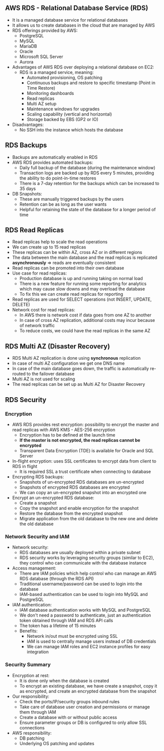 ## AWS RDS - Relational Database Service (RDS)

- It is a managed database service for relational databases
- It allows us to create databases in the cloud that are managed by AWS
- RDS offerings provided by AWS:
    - PostgreSQL
    - MySQL
    - MariaDB
    - Oracle
    - Microsoft SQL Server
    - Aurora
- Advantages of AWS RDS over deploying a relational database on EC2:
    - RDS is a managed service, meaning:
        - Automated provisioning, OS patching
        - Continuous backups and restore to specific timestamp (Point in Time Restore)
        - Monitoring dashboards
        - Read replicas
        - Multi AZ setup
        - Maintenance windows for upgrades
        - Scaling capability (vertical and horizontal)
        - Storage backed by EBS (GP2 or IO)
- Disadvantages:
    - No SSH into the instance which hosts the database

## RDS Backups

- Backups are automatically enabled in RDS
- AWS RDS provides automated backups:
    - Daily full backup of the database (during the maintenance window)
    - Transaction logs are backed up by RDS every 5 minutes, providing the ability to do point-in-time restores
    - There is a 7-day retention for the backups which can be increased to 35 days
- DB Snapshots:
    - These are manually triggered backups by the users
    - Retention can be as long as the user wants
    - Helpful for retaining the state of the database for a longer period of time

## RDS Read Replicas

- Read replicas help to scale the read operations
- We can create up to 15 read replicas
- These replicas can be within AZ, cross AZ or in different regions
- The data between the main database and the read replicas is replicated **asynchronously** => reads are eventually consistent
- Read replicas can be promoted into their own database
- Use case for read replicas:
    - Production database is up and running taking on normal load
    - There is a new feature for running some reporting for analytics which may cause slow downs and may overload the database
    - To fix this we can create read replicas for reporting
- Read replicas are used for SELECT operations (not INSERT, UPDATE, DELETE)
- Network cost for read replicas:
    - In AWS there is network cost if data goes from one AZ to another
    - In case of cross AZ replication, additional costs may incur because of network traffic
    - To reduce costs, we could have the read replicas in the same AZ

## RDS Multi AZ (Disaster Recovery)

- RDS Multi AZ replication is done using **synchronous** replication
- In case of multi AZ configuration we get one DNS name
- In case of the main database goes down, the traffic is automatically re-routed to the failover database
- Multi AZ is not used for scaling
- The read replicas can be set up as Multi AZ for Disaster Recovery

## RDS Security

### Encryption

- AWS RDS provides rest encryption: possibility to encrypt the master and read replicas with AWS KMS - AES-256 encryption
    - Encryption has to be defined at the launch time
    - **If the master is not encrypted, the read replicas cannot be encrypted**
    - Transparent Data Encryption (TDE) is available for Oracle and SQL Server
- In-flight encryption: uses SSL certificates to encrypt data from client to RDS in flight
    - It is required SSL a trust certificate when connecting to database
- Encrypting RDS backups:
    - Snapshots of un-encrypted RDS databases are un-encrypted
    - Snapshots of encrypted RDS databases are encrypted
    - We can copy an un-encrypted snapshot into an encrypted one
- Encrypt an un-encrypted RDS database:
    - Create a snapshot
    - Copy the snapshot and enable encryption for the snapshot
    - Restore the database from the encrypted snapshot
    - Migrate application from the old database to the new one and delete the old database

### Network Security and IAM

- Network security:
    - RDS databases are usually deployed within a private subnet
    - RDS security works by leveraging security groups (similar to EC2), they control who can communicate with the database instance
- Access management:
    - There are IAM policies which help control who can manage an AWS RDS database (through the RDS API)
    - Traditional username/password can be used to login into the database
    - IAM-based authentication can be used to login into MySQL and PostgreSQL 
- IAM authentication:
    - IAM database authentication works with MySQL and PostgreSQL
    - We don't need a password to authenticate, just an authentication token obtained through IAM and RDS API calls
    - The token has a lifetime of 15 minutes
    - Benefits:
        - Network in/out must be encrypted using SSL
        - IAM is used to centrally manage users instead of DB credentials
        - We can manage IAM roles and EC2 instance profiles for easy integration

### Security Summary

- Encryption at rest:
    - It is done only when the database is created
    - To encrypt an existing database, we have create a snapshot, copy it as encrypted, and create an encrypted database from the snapshot
- Our responsibility:
    - Check the ports/IP/security groups inbound rules
    - Take care of database user creation and permissions or manage them through IAM
    - Create a database with or without public access
    - Ensure parameter groups or DB is configured to only allow SSL connections
- AWS responsibility:
    - DB patching
    - Underlying OS patching and updates